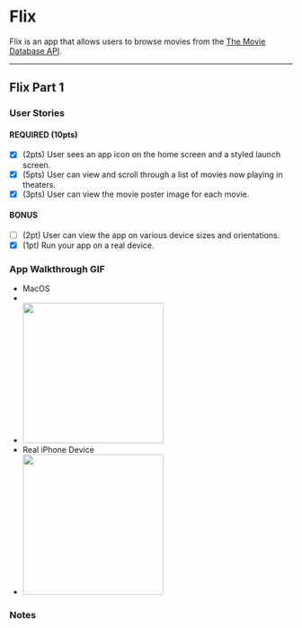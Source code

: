 # Flix

Flix is an app that allows users to browse movies from the [The Movie Database API](http://docs.themoviedb.apiary.io/#).

---

## Flix Part 1

### User Stories

#### REQUIRED (10pts)
- [x] (2pts) User sees an app icon on the home screen and a styled launch screen.
- [x] (5pts) User can view and scroll through a list of movies now playing in theaters.
- [x] (3pts) User can view the movie poster image for each movie.

#### BONUS
- [ ] (2pt) User can view the app on various device sizes and orientations.
- [x] (1pt) Run your app on a real device.

### App Walkthrough GIF
- MacOS
- 
- <img src="https://github.com/codeDitioner/Flix/blob/main/gifs/Mac_run.gif?raw=true" width=250><br>
- Real iPhone Device
- <img src="https://github.com/codeDitioner/Flix/blob/main/gifs/iPhone_Run.gif?raw=true" width=250><br>

### Notes
